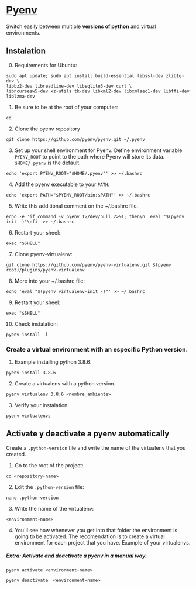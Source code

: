 # [Pyenv](https://github.com/pyenv/pyenv)

Switch easily between multiple **versions of python** and virtual environments. 


## Instalation

0. Requirements for Ubuntu:

```
sudo apt update; sudo apt install build-essential libssl-dev zlib1g-dev \
libbz2-dev libreadline-dev libsqlite3-dev curl \
libncursesw5-dev xz-utils tk-dev libxml2-dev libxmlsec1-dev libffi-dev liblzma-dev
```

1. Be sure to be at the root of your computer: 

```
cd 
```

2. Clone the pyenv repository

```
git clone https://github.com/pyenv/pyenv.git ~/.pyenv
```

3. Set up your shell environment for Pyenv. Define environment variable `PYENV_ROOT` to point to the path where Pyenv will store its data. `$HOME/.pyenv` is the default.

```
echo 'export PYENV_ROOT="$HOME/.pyenv"' >> ~/.bashrc
```

4. Add the pyenv executable to your `PATH`:

```
echo 'export PATH="$PYENV_ROOT/bin:$PATH"' >> ~/.bashrc
```

5. Write this additional comment on the ~/.bashrc file. 

```
echo -e 'if command -v pyenv 1>/dev/null 2>&1; then\n  eval "$(pyenv init -)"\nfi' >> ~/.bashrc 
```

6. Restart your sheel:
```
exec "$SHELL"
```

7. Clone pyenv-virtualenv:

```
git clone https://github.com/pyenv/pyenv-virtualenv.git $(pyenv root)/plugins/pyenv-virtualenv
```

8. More into your ~/.bashrc file:

```
echo 'eval "$(pyenv virtualenv-init -)"' >> ~/.bashrc 
```

9. Restart your sheel:

```
exec "$SHELL"
```

10. Check instalation: 

```
pyenv install -l
```


### Create a virtual environment with an especific Python version. 

1. Example installing python 3.8.6: 

```
pyenv install 3.8.6
```

2. Create a virtualenv with a python version.

```
pyenv virtualenv 3.8.6 <nombre_ambiente>
```

3. Verify your instalation

```
pyenv virtualenvs
```

## Activate y deactivate a pyenv automatically

Create a `.python-version` file and write the name of the virtualenv that you created. 

1. Go to the root of the project: 

```
cd <repository-name>
```

2. Edit the `.python-version` file:

```
nano .python-version
```

3. Write the name of the virtualenv:

```
<environment-name>
```

4. You'll see how whenever you get into that folder the environment is going to be activated. The recomendation is to create a virtual environment for each project that you have. Example of your virtualenvs. 


##### Extra: Activate and deactivate a pyenv in a manual way. 


```
pyenv activate <environment-name>
```


```
pyenv deactivate  <environment-name>
```
